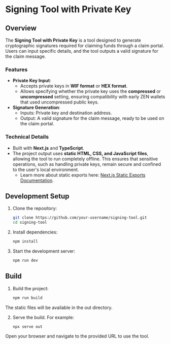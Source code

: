 # Signing Tool with Private Key

## Overview

The **Signing Tool with Private Key** is a tool designed to generate cryptographic signatures required for claiming funds through a claim portal. Users can input specific details, and the tool outputs a valid signature for the claim message.

### Features

- **Private Key Input**:
  - Accepts private keys in **WIF format** or **HEX format**.
  - Allows specifying whether the private key uses the **compressed** or **uncompressed** setting, ensuring compatibility with early ZEN wallets that used uncompressed public keys.
- **Signature Generation**:
  - Inputs: Private key and destination address.
  - Output: A valid signature for the claim message, ready to be used on the claim portal.

### Technical Details

- Built with **Next.js** and **TypeScript**.
- The project output uses **static HTML, CSS, and JavaScript files**, allowing the tool to run completely offline. This ensures that sensitive operations, such as handling private keys, remain secure and confined to the user's local environment.
  - Learn more about static exports here: [Next.js Static Exports Documentation](https://nextjs.org/docs/app/building-your-application/deploying/static-exports).

## Development Setup

1. Clone the repository:

   ```bash
   git clone https://github.com/your-username/signing-tool.git
   cd signing-tool
   ```

2. Install dependencies:

   ```bash
   npm install
   ```

3. Start the development server:
   ```bash
   npm run dev
   ```

## Build

1. Build the project:

   ```bash
   npm run build
   ```

The static files will be available in the out directory.

2. Serve the build. For example:

   ```bash
   npx serve out
   ```

Open your browser and navigate to the provided URL to use the tool.
